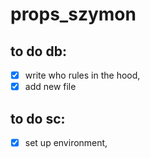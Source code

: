 # props_szymon

## to do db:

- [x] write who rules in the hood,
- [x] add new file

## to do sc:

- [x] set up environment,
